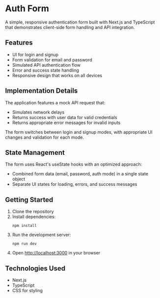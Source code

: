 # Auth Form

A simple, responsive authentication form built with Next.js and TypeScript that demonstrates client-side form handling and API integration.

## Features

- UI for login and signup
- Form validation for email and password
- Simulated API authentication flow
- Error and success state handling
- Responsive design that works on all devices

## Implementation Details

The application features a mock API request that:

- Simulates network delays
- Returns success with user data for valid credentials
- Returns appropriate error messages for invalid inputs

The form switches between login and signup modes, with appropriate UI changes and validation for each mode.

## State Management

The form uses React's useState hooks with an optimized approach:

- Combined form data (email, password, auth mode) in a single state object
- Separate UI states for loading, errors, and success messages

## Getting Started

1. Clone the repository
2. Install dependencies:
   ```
   npm install
   ```
3. Run the development server:
   ```
   npm run dev
   ```
4. Open [http://localhost:3000](http://localhost:3000) in your browser

## Technologies Used

- Next.js
- TypeScript
- CSS for styling
